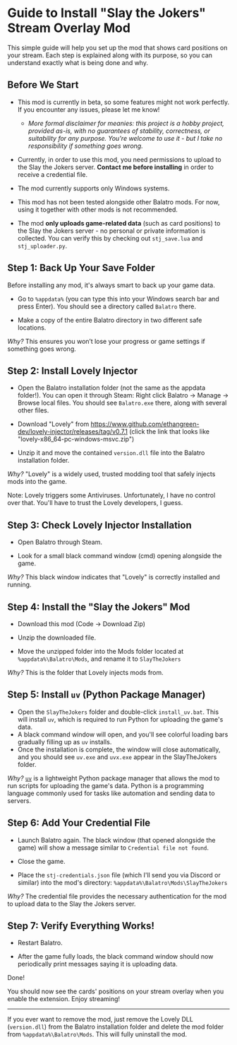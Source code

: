 # Guide to Install "Slay the Jokers" Stream Overlay Mod

This simple guide will help you set up the mod that shows card positions on your stream. Each step is explained along with its purpose, so you can understand exactly what is being done and why.

## Before We Start

- This mod is currently in beta, so some features might not work perfectly. If you encounter any issues, please let me know!
    - *More formal disclaimer for meanies: this project is a hobby project, provided as-is, with no guarantees of stability, correctness, or suitability for any purpose. You're welcome to use it - but I take no responsibility if something goes wrong.*

- Currently, in order to use this mod, you need permissions to upload to the Slay the Jokers server. **Contact me before installing** in order to receive a credential file.

- The mod currently supports only Windows systems.

- This mod has not been tested alongside other Balatro mods. For now, using it together with other mods is not recommended.

- The mod **only uploads game-related data** (such as card positions) to the Slay the Jokers server - no personal or private information is collected. You can verify this by checking out `stj_save.lua` and `stj_uploader.py`.

## Step 1: Back Up Your Save Folder

Before installing any mod, it's always smart to back up your game data.

- Go to `%appdata%` (you can type this into your Windows search bar and press Enter). You should see a directory called `Balatro` there.

- Make a copy of the entire Balatro directory in two different safe locations.

*Why?* This ensures you won’t lose your progress or game settings if something goes wrong.

## Step 2: Install Lovely Injector

- Open the Balatro installation folder (not the same as the appdata folder!). You can open it through Steam: Right click Balatro -> Manage -> Browse local files. You should see `Balatro.exe` there, along with several other files.

- Download "Lovely" from https://www.github.com/ethangreen-dev/lovely-injector/releases/tag/v0.7.1 (click the link that looks like "lovely-x86_64-pc-windows-msvc.zip")

- Unzip it and move the contained `version.dll` file into the Balatro installation folder.

*Why?* "Lovely" is a widely used, trusted modding tool that safely injects mods into the game.

Note: Lovely triggers some Antiviruses. Unfortunately, I have no control over that. You'll have to trust the Lovely developers, I guess.

## Step 3: Check Lovely Injector Installation

- Open Balatro through Steam.

- Look for a small black command window (cmd) opening alongside the game.

*Why?* This black window indicates that "Lovely" is correctly installed and running.

## Step 4: Install the "Slay the Jokers" Mod

- Download this mod (Code -> Download Zip)

- Unzip the downloaded file.

- Move the unzipped folder into the Mods folder located at `%appdata%\Balatro\Mods`, and rename it to `SlayTheJokers`

*Why?* This is the folder that Lovely injects mods from.

## Step 5: Install `uv` (Python Package Manager)

- Open the `SlayTheJokers` folder and double-click `install_uv.bat`. This will install `uv`, which is required to run Python for uploading the game's data.
- A black command window will open, and you'll see colorful loading bars gradually filling up as `uv` installs.
- Once the installation is complete, the window will close automatically, and you should see `uv.exe` and `uvx.exe` appear in the SlayTheJokers folder.

*Why?* [`uv`](https://docs.astral.sh/uv/) is a lightweight Python package manager that allows the mod to run scripts for uploading the game's data. Python is a programming language commonly used for tasks like automation and sending data to servers.

## Step 6: Add Your Credential File

- Launch Balatro again. The black window (that opened alongside the game) will show a message similar to `Credential file not found`.

- Close the game.

- Place the `stj-credentials.json` file (which I'll send you via Discord or similar) into the mod's directory: `%appdata%\Balatro\Mods\SlayTheJokers`

*Why?* The credential file provides the necessary authentication for the mod to upload data to the Slay the Jokers server.

## Step 7: Verify Everything Works!

- Restart Balatro.

- After the game fully loads, the black command window should now periodically print messages saying it is uploading data.

Done!

You should now see the cards' positions on your stream overlay when you enable the extension. Enjoy streaming!

---

If you ever want to remove the mod, just remove the Lovely DLL (`version.dll`) from the Balatro installation folder and delete the mod folder from `%appdata%\Balatro\Mods`. This will fully uninstall the mod.
